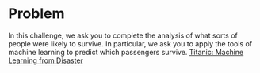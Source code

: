 # Problem
In this challenge, we ask you to complete the analysis of what sorts of people were likely to survive. In particular, we ask you to apply the tools of machine learning to predict which passengers survive.
[Titanic: Machine Learning from Disaster](https://www.kaggle.com/c/titanic)
